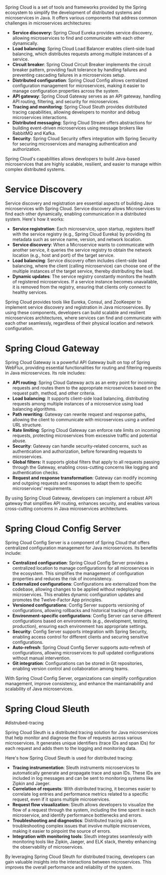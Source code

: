 
Spring Cloud is a set of tools and frameworks provided by the Spring ecosystem to simplify the development of distributed systems and microservices in Java. It offers various components that address common challenges in microservices architectures:

- **Service discovery:** Spring Cloud Eureka provides service discovery, allowing microservices to find and communicate with each other dynamically.
- **Load balancing**: Spring Cloud Load Balancer enables client-side load balancing, which distributes requests among multiple instances of a service.
- **Circuit breaker**: Spring Cloud Circuit Breaker implements the circuit breaker pattern, providing fault tolerance by handling failures and preventing cascading failures in a microservices setup.
- **Distributed configuration**: Spring Cloud Config allows centralized configuration management for microservices, making it easier to manage configuration properties across the system.
- **API gateway**: Spring Cloud Gateway serves as an API gateway, handling API routing, filtering, and security for microservices.
- **Tracing and monitoring**: Spring Cloud Sleuth provides distributed tracing capabilities, allowing developers to monitor and debug microservices interactions.
- **Distributed messaging**: Spring Cloud Stream offers abstractions for building event-driven microservices using message brokers like RabbitMQ and Kafka.
- **Security**: Spring Cloud Security offers integration with Spring Security for securing microservices and managing authentication and authorization.

Spring Cloud's capabilities allows developers to build Java-based microservices that are highly scalable, resilient, and easier to manage within complex distributed systems.

# Service Discovery

Service discovery and registration are essential aspects of building Java microservices with Spring Cloud. Service discovery allows Microservices to find each other dynamically, enabling communication in a distributed system. Here's how it works:

- **Service registration**: Each microservice, upon startup, registers itself with the service registry (e.g., Spring Cloud Eureka) by providing its metadata such as service name, version, and network location.
- **Service discovery**: When a Microservice wants to communicate with another service, it queries the service registry to obtain the network location (e.g., host and port) of the target service.
- **Load balancing**: Service discovery often includes client-side load balancing, where the client (calling microservice) can choose one of the multiple instances of the target service, thereby distributing the load.
- **Dynamic updates**: The service registry constantly monitors the health of registered microservices. If a service instance becomes unavailable, it is removed from the registry, ensuring that clients only connect to healthy services.

Spring Cloud provides tools like Eureka, Consul, and ZooKeeper to implement service discovery and registration in Java microservices. By using these components, developers can build scalable and resilient microservices architectures, where services can find and communicate with each other seamlessly, regardless of their physical location and network configuration.

# Spring Cloud Gateway

Spring Cloud Gateway is a powerful API Gateway built on top of Spring WebFlux, providing essential functionalities for routing and filtering requests in Java microservices. Its role includes:

- **API routing**: Spring Cloud Gateway acts as an entry point for incoming requests and routes them to the appropriate microservices based on the request path, method, and other criteria.
- **Load balancing**: It supports client-side load balancing, distributing requests among multiple instances of a microservice using load balancing algorithms.
- **Path rewriting**: Gateway can rewrite request and response paths, allowing the client to communicate with microservices using a unified URL structure.
- **Rate limiting**: Spring Cloud Gateway can enforce rate limits on incoming requests, protecting microservices from excessive traffic and potential abuse.
- **Security**: Gateway can handle security-related concerns, such as authentication and authorization, before forwarding requests to microservices.
- **Global filters:** It supports global filters that apply to all requests passing through the Gateway, enabling cross-cutting concerns like logging and authentication checks.
- **Request and response transformation**: Gateway can modify incoming and outgoing requests and responses to adapt them to specific microservices' requirements.

By using Spring Cloud Gateway, developers can implement a robust API gateway that simplifies API routing, enhances security, and enables various cross-cutting concerns in Java microservices architectures.


# Spring Cloud Config Server

Spring Cloud Config Server is a component of Spring Cloud that offers centralized configuration management for Java microservices. Its benefits include:

- **Centralized configuration**: Spring Cloud Config Server provides a centralized location to manage configurations for all microservices in the ecosystem. This simplifies the management of configuration properties and reduces the risk of inconsistency.
- **Externalized configurations**: Configurations are externalized from the codebase, allowing changes to be applied without redeploying microservices. This enables dynamic configuration updates and promotes the Twelve-Factor App principles.
- **Versioned configurations**: Config Server supports versioning of configurations, allowing rollbacks and historical tracking of changes.
- **Environment-specific configurations**: Config Server can serve different configurations based on environments (e.g., development, testing, production), ensuring each environment has appropriate settings.
- **Security**: Config Server supports integration with Spring Security, enabling access control for different clients and securing sensitive configurations.
- **Auto-refresh**: Spring Cloud Config Server supports auto-refresh of configurations, allowing microservices to pull updated configurations without manual intervention.
- **Git integration**: Configurations can be stored in Git repositories, enabling version control and collaboration among teams.

With Spring Cloud Config Server, organizations can simplify configuration management, improve consistency, and enhance the maintainability and scalability of Java microservices.


# Spring Cloud Sleuth

#distrubed-tracing

Spring Cloud Sleuth is a distributed tracing solution for Java microservices that help monitor and diagnose the flow of requests across various microservices. It generates unique identifiers (trace IDs and span IDs) for each request and adds them to the logging and monitoring data.

Here's how Spring Cloud Sleuth is used for distributed tracing:

- **Tracing instrumentation**: Sleuth instruments microservices to automatically generate and propagate trace and span IDs. These IDs are included in log messages and can be sent to monitoring systems like Zipkin and Jaeger.
- **Correlation of requests**: With distributed tracing, it becomes easier to correlate log entries and performance metrics related to a specific request, even if it spans multiple microservices.
- **Request flow visualization:** Sleuth allows developers to visualize the flow of a request through the system, including the time spent in each microservice, and identify performance bottlenecks and errors.
- **Troubleshooting and diagnostics**: Distributed tracing aids in troubleshooting complex issues that involve multiple microservices, making it easier to pinpoint the source of errors.
- **Integration with monitoring tools**: Sleuth integrates seamlessly with monitoring tools like Zipkin, Jaeger, and ELK stack, thereby enhancing the observability of microservices.

By leveraging Spring Cloud Sleuth for distributed tracing, developers can gain valuable insights into the interactions between microservices. This improves the overall performance and reliability of the system.
